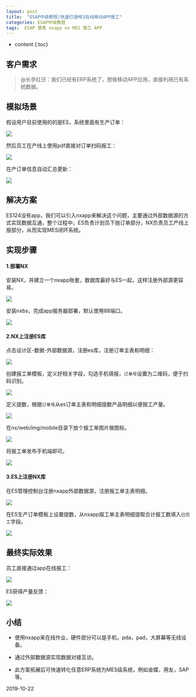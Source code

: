 ```yaml
---
layout: post
title:  "ESAP中级教程|快速打造MES在线移动APP报工"
categories: ESAP中级教程
tags:  ESAP 慧表 nxapp nx MES 报工 APP
---
```


* content
{:toc}

## 客户需求

> @长亭红日：我们已经有ERP系统了，想做移动APP应用，直接利用已有系统数据。

## 模拟场景

假设用户目前使用的的是ES，系统里面有生产订单：

![](/img/esap11a-1.png)

然后员工在产线上使用pdf直接对订单扫码报工：

![](/img/esap11a-2.png)

在产订单信息自动汇总更新：

![](/img/esap11a-3.png)

## 解决方案

ES124没有app，我们可以引入nxapp来解决这个问题，主要通过外部数据源的方式实现数据互通，整个过程中，ES负责计划员下抛订单部分，NX负责员工产线上报部分，从而实现MES闭环系统。

## 实现步骤

#### 1.部署NX

安装NX，并建立一个nxapp账套，数据库最好与ES一起，这样注册外部源更容易。

![](/img/esap11a-4.png)

安装nxbs，完成app服务器部署，默认使用88端口。

![](/img/esap11a-5.png)

#### 2.NX上注册ES库

点击设计区-数据-外部数据源，注册es库，注册订单主表和明细：

![](/img/esap11a-6.png)

创建报工单模板，定义好相关字段，勾选手机填报，`订单号`设置为二维码，便于扫码识别。

![](/img/esap11a-7.png)

定义提数，根据`订单号`从es订单主表和明细提数产品明细以便报工产量。

![](/img/esap11a-8.png)

在nx/web/img/mobile目录下放个报工单图片做图标。

![](/img/esap11a-9.png)

将报工单发布手机端即可。

![](/img/esap11a-10.png)

#### 3.ES上注册NX库

在ES管理控制台注册nxapp外部数据源，注册报工单主表明细。

![](/img/esap11a-11.png)

在ES生产订单模板上设置提数，从nxapp报工单主表明细提取合计报工数填入`已完工`字段。

![](/img/esap11a-12.png)

## 最终实际效果

员工直接通过app在线报工：

![](/img/esap11a-13.gif)

ES获得产量反馈：

![](/img/esap11a-14.png)

## 小结

* 使用nxapp来在线作业，硬件部分可以是手机，pda，pad，大屏幕等无线设备。

* 通过外部数据源实现数据对接互访。

* 此方案拓展后可快速转化任意ERP系统为MES级系统，例如金蝶，用友，SAP等。

2019-10-22